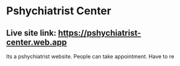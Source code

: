 # Pshychiatrist Center

## Live site link: https://pshychiatrist-center.web.app

Its a pshychiatrist website.
People can take appointment.
Have to re
